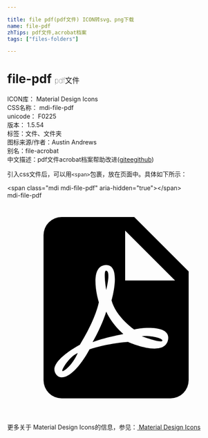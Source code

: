 ```yaml
---

title: file pdf(pdf文件) ICON转svg、png下载
name: file-pdf
zhTips: pdf文件,acrobat档案
tags: ["files-folders"]

---
```


# file-pdf  <small style="font-size: 60%;font-weight: 100">pdf文件</small>


<div class="detail-page">
<p>
<span>
ICON库：
<span class="badge-secondary badge">Material Design Icons</span> 
</span>
<br/>
<span>
CSS名称：
<span class="badge-secondary badge">mdi-file-pdf</span> 
</span>
<br/>
<span>
unicode：
<span class="badge-secondary badge">F0225</span> 
<copy-btn content='F0225' btn-title=""></copy-btn>
<copy-btn :content='String.fromCodePoint(parseInt("F0225", 16))' btn-title="复制U"></copy-btn>
</span>
<br/>
<span>
版本：
<span class="badge-secondary badge">1.5.54</span> 
</span><br/><span>标签：<span class="badge-light badge"><router-link to="/tags/files-folders.html">文件、文件夹</router-link></span></span>
<br/>
<span>图标来源/作者：<span class="badge-light badge">Austin Andrews</span></span> 
<br/>
<span>别名：<span class="badge-light badge">file-acrobat</span></span><br/><span class="zh-detail">中文描述：<span class="badge-primary badge">pdf文件</span><span class="badge-primary badge">acrobat档案</span><span class="help-link"><span>帮助改进</span>(<a href="https://gitee.com/liuwave/icon-helper/edit/master/json/material/file-pdf.json" target="_blank" rel="noopener noreferrer">gitee</a><a href="https://github.com/liuwave/icon-helper/edit/master/json/material/file-pdf.json" target="_blank" rel="noopener noreferrer">github</a></span>)</span><br/>
</p>
</div>
<div class="alert alert-dark">
  <i class="mdi mdi-file-pdf mdi-48px"></i>
  <i class="mdi mdi-file-pdf mdi-36px"></i>
  <i class="mdi mdi-file-pdf mdi-24px"></i>
  <i class="mdi mdi-file-pdf mdi-18px"></i>
</div>
<div>
  <p>引入css文件后，可以用<code>&lt;span&gt;</code>包裹，放在页面中。具体如下所示：    
  </p>
  <div class="alert alert-primary" style="font-size: 14px">
    &lt;span class="mdi mdi-file-pdf" aria-hidden="true"&gt;&lt;/span&gt;
    <copy-btn content='<span class="mdi mdi-file-pdf" aria-hidden="true"></span>'></copy-btn>
  </div>
  <div class="alert alert-secondary">
    <i class="mdi mdi-file-pdf"
    style="font-size: 24px"
    aria-hidden="true"></i> mdi-file-pdf
    <copy-btn content="mdi-file-pdf" btn-title="复制图标名称"></copy-btn>
  </div>
</div>
<div id="svg" class="svg-wrap">
<svg xmlns="http://www.w3.org/2000/svg" viewBox="0 0 24 24"><path d="M13,9H18.5L13,3.5V9M6,2H14L20,8V20A2,2 0 0,1 18,22H6A2,2 0 0,1 4,20V4A2,2 0 0,1 6,2M10.1,11.4C10.08,11.44 9.81,13.16 8,16.09C8,16.09 4.5,17.91 5.33,19.27C6,20.35 7.65,19.23 9.07,16.59C9.07,16.59 10.89,15.95 13.31,15.77C13.31,15.77 17.17,17.5 17.7,15.66C18.22,13.8 14.64,14.22 14,14.41C14,14.41 12,13.06 11.5,11.2C11.5,11.2 12.64,7.25 10.89,7.3C9.14,7.35 9.8,10.43 10.1,11.4M10.91,12.44C10.94,12.45 11.38,13.65 12.8,14.9C12.8,14.9 10.47,15.36 9.41,15.8C9.41,15.8 10.41,14.07 10.91,12.44M14.84,15.16C15.42,15 17.17,15.31 17.1,15.64C17.04,15.97 14.84,15.16 14.84,15.16M7.77,17C7.24,18.24 6.33,19 6.1,19C5.87,19 6.8,17.4 7.77,17M10.91,10.07C10.91,10 10.55,7.87 10.91,7.92C11.45,8 10.91,10 10.91,10.07Z" /></svg>
</div>
<detail full-name='mdi-file-pdf'></detail>
    
<div><p>更多关于 Material Design Icons的信息，参见：<a target="_blank" href="https://iconhelper.cn/material.html"> Material Design Icons</a>
</p></div>
